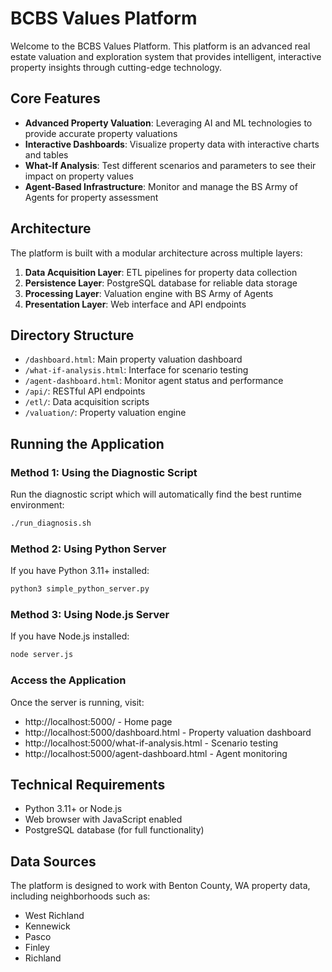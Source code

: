 # BCBS Values Platform

Welcome to the BCBS Values Platform. This platform is an advanced real estate valuation and exploration system that provides intelligent, interactive property insights through cutting-edge technology.

## Core Features

- **Advanced Property Valuation**: Leveraging AI and ML technologies to provide accurate property valuations
- **Interactive Dashboards**: Visualize property data with interactive charts and tables
- **What-If Analysis**: Test different scenarios and parameters to see their impact on property values
- **Agent-Based Infrastructure**: Monitor and manage the BS Army of Agents for property assessment

## Architecture

The platform is built with a modular architecture across multiple layers:

1. **Data Acquisition Layer**: ETL pipelines for property data collection
2. **Persistence Layer**: PostgreSQL database for reliable data storage
3. **Processing Layer**: Valuation engine with BS Army of Agents
4. **Presentation Layer**: Web interface and API endpoints

## Directory Structure

- `/dashboard.html`: Main property valuation dashboard
- `/what-if-analysis.html`: Interface for scenario testing
- `/agent-dashboard.html`: Monitor agent status and performance
- `/api/`: RESTful API endpoints
- `/etl/`: Data acquisition scripts
- `/valuation/`: Property valuation engine

## Running the Application

### Method 1: Using the Diagnostic Script

Run the diagnostic script which will automatically find the best runtime environment:

```bash
./run_diagnosis.sh
```

### Method 2: Using Python Server

If you have Python 3.11+ installed:

```bash
python3 simple_python_server.py
```

### Method 3: Using Node.js Server

If you have Node.js installed:

```bash
node server.js
```

### Access the Application

Once the server is running, visit:
- http://localhost:5000/ - Home page
- http://localhost:5000/dashboard.html - Property valuation dashboard
- http://localhost:5000/what-if-analysis.html - Scenario testing
- http://localhost:5000/agent-dashboard.html - Agent monitoring

## Technical Requirements

- Python 3.11+ or Node.js
- Web browser with JavaScript enabled
- PostgreSQL database (for full functionality)

## Data Sources

The platform is designed to work with Benton County, WA property data, including neighborhoods such as:
- West Richland
- Kennewick
- Pasco
- Finley
- Richland